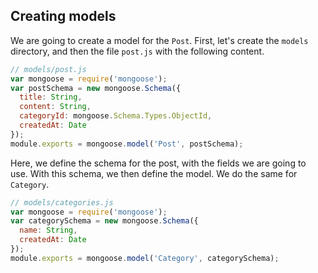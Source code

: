 ## Creating models

We are going to create a model for the `Post`.
First, let's create the `models` directory, and
then the file `post.js` with the following content.

```javascript
// models/post.js
var mongoose = require('mongoose');
var postSchema = new mongoose.Schema({
  title: String,
  content: String,
  categoryId: mongoose.Schema.Types.ObjectId,
  createdAt: Date
});
module.exports = mongoose.model('Post', postSchema);
```

Here, we define the schema for the post, with the fields we are
going to use.
With this schema, we then define the model. We do the same for `Category`.

```javascript
// models/categories.js
var mongoose = require('mongoose');
var categorySchema = new mongoose.Schema({
  name: String,
  createdAt: Date
});
module.exports = mongoose.model('Category', categorySchema);
```
